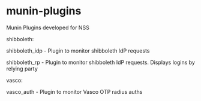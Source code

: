 munin-plugins
==============

Munin Plugins developed for NSS

shibboleth:

shibboleth_idp - Plugin to monitor shibboleth IdP requests

shibboleth_rp - Plugin to monitor shibboleth IdP requests. Displays logins by relying party

vasco:

vasco_auth - Plugin to monitor Vasco OTP radius auths
